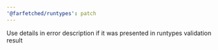 ```yaml
---
'@farfetched/runtypes': patch
---
```


Use details in error description if it was presented in runtypes validation result
